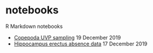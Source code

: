 # notebooks

R Markdown notebooks

- [Copepoda UVP sampling](copepoda_uvp) 19 December 2019
- [Hippocampus erectus absence data](hippocampus_absence) 17 December 2019

